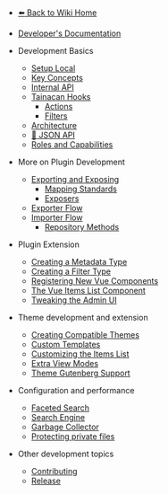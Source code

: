 - [:arrow_left: Back to Wiki Home](/#tainacan-wiki "Go to Tainacan Wiki home page")
- [Developer's Documentation](/dev/ "Developers Documentation for Tainacan Plugin - Tainacan Wiki")

- Development Basics
  - [Setup Local](/dev/setup-local.md "Local Setup for Tainacan Development - Tainacan Wiki")
  - [Key Concepts](/dev/key-concepts.md "Key Concepts related to Tainacan Development - Tainacan Wiki")
  - [Internal API](/dev/internal-api.md "Tainacan Internal API - Tainacan Wiki")
  - [Tainacan Hooks](/dev/hooks.md "Tainacan Hooks - Tainacan Wiki")
    - [Actions](/dev/actions.md "Tainacan PHP Actions - Tainacan Wiki")
    - [Filters](/dev/filters.md "Tainacan PHP and Javascript Filters - Tainacan Wiki")
  - [Architecture](/dev/architecture.md "technical architecture of Tainacan")
  - [:link: JSON API](https://redocly.github.io/redoc/?url=https://github.com/tainacan/tainacan-wiki/raw/master/dev/openapi.json ":ignore")
  - [Roles and Capabilities](/dev/roles-capabilities.md "Roles and Capabilities Developers Documentation - Tainacan Wiki")
- More on Plugin Development
  - [Exporting and Exposing](/dev/exporting-and-exposing.md "Exporting and Exposing - Tainacan Wiki")
    - [Mapping Standards](/dev/mapping-standards.md "Mapping Standards - Tainacan Wiki")
    - [Exposers](/dev/exposers.md "Exposers - Tainacan Wiki")
  - [Exporter Flow](/dev/exporter-flow.md "Exporter Flow on Tainacan - Tainacan Wiki")
  - [Importer Flow](/dev/importer-flow.md "Importer Flow on Tainacan - Tainacan Wiki")
    - [Repository Methods](/dev/repository-methods.md "Tainacan Repository Methods - Tainacan Wiki")
- Plugin Extension
  - [Creating a Metadata Type](/dev/creating-metadata-type.md "How to Create a new Metadata Type - Tainacan Wiki")
  - [Creating a Filter Type](/dev/creating-filters-type.md "How to Create a new Filters Type - Tainacan Wiki")
  - [Registering New Vue Components](/dev/registering-custom-vue-components.md "How to register new Vue Components to use in your plugins - Tainacan Wiki")
  - [The Vue Items List Component](/dev/the-vue-items-list-component.md "The Vue Items List Component rendered by Tainacan - Tainacan Wiki")
  - [Tweaking the Admin UI](/dev/admin-ui-options.md "How to use Tainacan Admin UI options to tweak its interface - Tainacan Wiki")
- Theme development and extension
  - [Creating Compatible Themes](/dev/creating-compatible-themes.md "How to create themes fully compatible with Tainacan - Tainacan Wiki")
  - [Custom Templates](/dev/custom-templates.md "How to use custom templates for theme compatibility with Tainacan - Tainacan Wiki")
  - [Customizing the Items List](/dev/customizing-the-items-list.md "How to better customize Tainacan items list on a theme - Tainacan Wiki")
  - [Extra View Modes](/dev/extra-view-modes.md "How to create extra custom view modes for Tainacan items list - Tainacan Wiki")
  - [Theme Gutenberg Support](/dev/theme-gutenberg-support.md "How to offer better Gutenberg support on your theme - Tainacan Wiki")
- Configuration and performance
  - [Faceted Search](/dev/faceted-search.md "Tweaks for better Faceted Search performance - Tainacan Wiki")
  - [Search Engine](/dev/search-engine.md "Configuration for better Search Engine performance - Tainacan Wiki")
  - [Garbage Collector](/dev/garbage-collector.md "Usage of Tainacan Garbage Collector - Tainacan Wiki")
  - [Protecting private files](/dev/private-files.md "File privacy on Tainacan - Tainacan Wiki")
- Other development topics
  - [Contributing](/dev/CONTRIBUTING.md "How to contribute with Tainacan Development - Tainacan Wiki")
  - [Release](/dev/release.md "How to release a new version of Tainacan - Tainacan Wiki")
